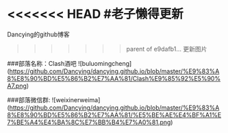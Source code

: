 <<<<<<< HEAD
#老子懒得更新
=======
Dancying的github博客

>>>>>>> parent of e9dafb1... 更新图片

###部落名称：Clash酒吧
![buluomingcheng] (https://github.com/Dancying/dancying.github.io/blob/master/%E9%83%A8%E8%90%BD%E5%86%B2%E7%AA%81/Clash%E9%85%92%E5%90%A7.png)

###部落微信群:
![weixinerweima] (https://github.com/Dancying/dancying.github.io/blob/master/%E9%83%A8%E8%90%BD%E5%86%B2%E7%AA%81/%E5%BE%AE%E4%BF%A1%E7%BE%A4%E4%BA%8C%E7%BB%B4%E7%A0%81.png)